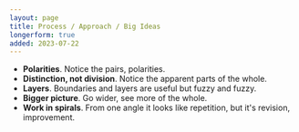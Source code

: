 ```yaml
---
layout: page
title: Process / Approach / Big Ideas
longerform: true
added: 2023-07-22
---
```



- **Polarities**. Notice the pairs, polarities.
- **Distinction, not division**. Notice the apparent parts of the whole.
- **Layers**. Boundaries and layers are useful but fuzzy and fuzzy.
- **Bigger picture**. Go wider, see more of the whole.
- **Work in spirals**. From one angle it looks like repetition, but it's revision, improvement.

